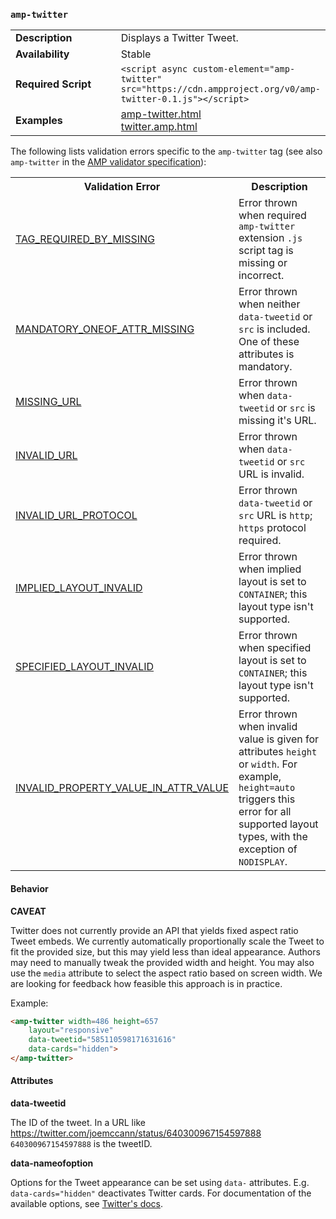 <!---
Copyright 2015 The AMP HTML Authors. All Rights Reserved.

Licensed under the Apache License, Version 2.0 (the "License");
you may not use this file except in compliance with the License.
You may obtain a copy of the License at

      http://www.apache.org/licenses/LICENSE-2.0

Unless required by applicable law or agreed to in writing, software
distributed under the License is distributed on an "AS-IS" BASIS,
WITHOUT WARRANTIES OR CONDITIONS OF ANY KIND, either express or implied.
See the License for the specific language governing permissions and
limitations under the License.
-->

### <a name="amp-twitter"></a> `amp-twitter`

<table>
  <tr>
    <td width="40%"><strong>Description</strong></td>
    <td>Displays a Twitter Tweet.</td>
  </tr>
  <tr>
    <td width="40%"><strong>Availability</strong></td>
    <td>Stable</td>
  </tr>
  <tr>
    <td width="40%"><strong>Required Script</strong></td>
    <td><code>&lt;script async custom-element="amp-twitter" src="https://cdn.ampproject.org/v0/amp-twitter-0.1.js">&lt;/script></code></td>
  </tr>
  <tr>
    <td width="40%"><strong>Examples</strong></td>
    <td><a href="https://amp-by-example.appspot.com/amp-twitter.html">amp-twitter.html</a><br /><a href="https://github.com/ampproject/amphtml/blob/master/examples/twitter.amp.html">twitter.amp.html</a></td>
  </tr>
</table>

The following lists validation errors specific to the `amp-twitter` tag
(see also `amp-twitter` in the [AMP validator specification](https://github.com/ampproject/amphtml/blob/master/validator/validator.protoascii)):

<!---
What does fixed height and fixed width mean for audio layout?
May need to add something to this table based on technical review.
-->

<table>
  <tr>
    <th width="40%"><strong>Validation Error</strong></th>
    <th>Description</th>
  </tr>
  <tr>
    <td width="40%"><a href="https://www.ampproject.org/docs/reference/validation_errors.html#tag-required-by-another-tag-is-missing">TAG_REQUIRED_BY_MISSING</a></td>
    <td>Error thrown when required <code>amp-twitter</code> extension <code>.js</code> script tag is missing or incorrect.</td>
  </tr>
  <tr>
    <td width="40%"><a href="https://www.ampproject.org/docs/reference/validation_errors.html#mandatory-attribute-missing">MANDATORY_ONEOF_ATTR_MISSING</a></td>
    <td>Error thrown when neither <code>data-tweetid</code> or <code>src</code> is included. One of these attributes is mandatory.</td>
  </tr>
  <tr>
    <td width="40%"><a href="https://www.ampproject.org/docs/reference/validation_errors.html#missing-url">MISSING_URL</a></td>
    <td>Error thrown when <code>data-tweetid</code> or <code>src</code> is missing it's URL.</td>
  </tr>
  <tr>
    <td width="40%"><a href="https://www.ampproject.org/docs/reference/validation_errors.html#invalid-url">INVALID_URL</a></td>
    <td>Error thrown when <code>data-tweetid</code> or <code>src</code> URL is invalid.</td>
  </tr>
  <tr>
    <td width="40%"><a href="https://www.ampproject.org/docs/reference/validation_errors.html#invalid-url-protocol">INVALID_URL_PROTOCOL</a></td>
    <td>Error thrown <code>data-tweetid</code> or <code>src</code> URL is <code>http</code>; <code>https</code> protocol required.</td>
  </tr>
  <tr>
    <td width="40%"><a href="https://www.ampproject.org/docs/reference/validation_errors.html#implied-layout-isnt-supported-by-amp-tag">IMPLIED_LAYOUT_INVALID</a></td>
    <td>Error thrown when implied layout is set to <code>CONTAINER</code>; this layout type isn't supported.</td>
  </tr>
  <tr>
    <td width="40%"><a href="https://www.ampproject.org/docs/reference/validation_errors.html#specified-layout-isnt-supported-by-amp-tag">SPECIFIED_LAYOUT_INVALID</a></td>
    <td>Error thrown when specified layout is set to <code>CONTAINER</code>; this layout type isn't supported.</td>
  </tr>
  <tr>
    <td width="40%"><a href="https://www.ampproject.org/docs/reference/validation_errors.html#invalid-property-value">INVALID_PROPERTY_VALUE_IN_ATTR_VALUE</a></td>
    <td>Error thrown when invalid value is given for attributes <code>height</code> or <code>width</code>. For example, <code>height=auto</code> triggers this error for all supported layout types, with the exception of <code>NODISPLAY</code>.</td>
  </tr>
</table>

#### Behavior

**CAVEAT**

Twitter does not currently provide an API that yields fixed aspect ratio Tweet embeds. We currently automatically proportionally scale the Tweet to fit the provided size, but this may yield less than ideal appearance. Authors may need to manually tweak the provided width and height. You may also use the `media` attribute to select the aspect ratio based on screen width. We are looking for feedback how feasible this approach is in practice.

Example:

```html
<amp-twitter width=486 height=657
    layout="responsive"
    data-tweetid="585110598171631616"
    data-cards="hidden">
</amp-twitter>
```

#### Attributes

**data-tweetid**

The ID of the tweet. In a URL like https://twitter.com/joemccann/status/640300967154597888 `640300967154597888` is the tweetID.

**data-nameofoption**

Options for the Tweet appearance can be set using `data-` attributes. E.g. `data-cards="hidden"` deactivates Twitter cards. For documentation of the available options, see [Twitter's docs](https://dev.twitter.com/web/javascript/creating-widgets#create-tweet).
